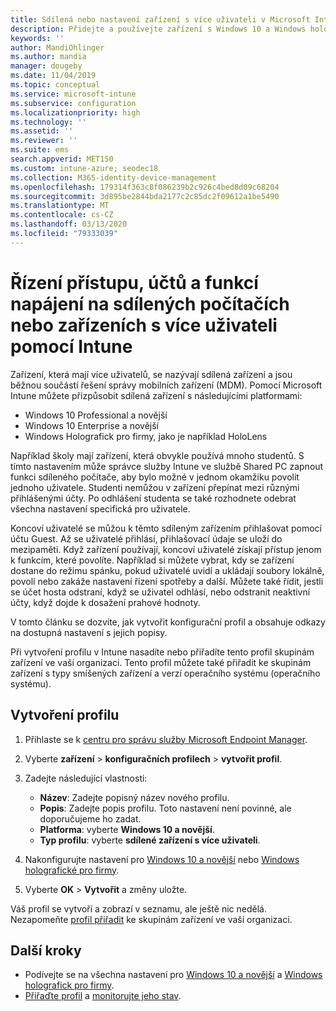 ```yaml
---
title: Sdílená nebo nastavení zařízení s více uživateli v Microsoft Intune – Azure | Microsoft Docs
description: Přidejte a používejte zařízení s Windows 10 a Windows holografickým pro firmy, která jsou sdílená nebo používaná více uživateli v Microsoft Intune. Podívejte se na seznam všech nastavení a to, co dělají na zařízeních, včetně Microsoft HoloLens. Řídit účty hostů, spravovat účty a odstraňovat neaktivní účty, umožnit nebo zakázat ukládání do místního úložiště, nastavit možnosti napájení a režimu spánku, vybrat, kdy se mají aktualizace instalovat a používat zařízení ve vzdělávacích prostředích v profilu konfigurace zařízení.
keywords: ''
author: MandiOhlinger
ms.author: mandia
manager: dougeby
ms.date: 11/04/2019
ms.topic: conceptual
ms.service: microsoft-intune
ms.subservice: configuration
ms.localizationpriority: high
ms.technology: ''
ms.assetid: ''
ms.reviewer: ''
ms.suite: ems
search.appverid: MET150
ms.custom: intune-azure; seodec18
ms.collection: M365-identity-device-management
ms.openlocfilehash: 179314f363c8f086239b2c926c4bed8d09c68204
ms.sourcegitcommit: 3d895be2844bda2177c2c85dc2f09612a1be5490
ms.translationtype: MT
ms.contentlocale: cs-CZ
ms.lasthandoff: 03/13/2020
ms.locfileid: "79333039"
---
```

# <a name="control-access-accounts-and-power-features-on-shared-pc-or-multi-user-devices-using-intune"></a>Řízení přístupu, účtů a funkcí napájení na sdílených počítačích nebo zařízeních s více uživateli pomocí Intune

Zařízení, která mají více uživatelů, se nazývají sdílená zařízení a jsou běžnou součástí řešení správy mobilních zařízení (MDM). Pomocí Microsoft Intune můžete přizpůsobit sdílená zařízení s následujícími platformami:

- Windows 10 Professional a novější
- Windows 10 Enterprise a novější
- Windows Holografick pro firmy, jako je například HoloLens

Například školy mají zařízení, která obvykle používá mnoho studentů. S tímto nastavením může správce služby Intune ve službě Shared PC zapnout funkci sdíleného počítače, aby bylo možné v jednom okamžiku povolit jednoho uživatele. Studenti nemůžou v zařízení přepínat mezi různými přihlášenými účty. Po odhlášení studenta se také rozhodnete odebrat všechna nastavení specifická pro uživatele.

Koncoví uživatelé se můžou k těmto sdíleným zařízením přihlašovat pomocí účtu Guest. Až se uživatelé přihlásí, přihlašovací údaje se uloží do mezipaměti. Když zařízení používají, koncoví uživatelé získají přístup jenom k funkcím, které povolíte. Například si můžete vybrat, kdy se zařízení dostane do režimu spánku, pokud uživatelé uvidí a ukládají soubory lokálně, povolí nebo zakáže nastavení řízení spotřeby a další. Můžete také řídit, jestli se účet hosta odstraní, když se uživatel odhlásí, nebo odstranit neaktivní účty, když dojde k dosažení prahové hodnoty.

V tomto článku se dozvíte, jak vytvořit konfigurační profil a obsahuje odkazy na dostupná nastavení s jejich popisy.

Při vytvoření profilu v Intune nasadíte nebo přiřadíte tento profil skupinám zařízení ve vaší organizaci. Tento profil můžete také přiřadit ke skupinám zařízení s typy smíšených zařízení a verzí operačního systému (operačního systému).

## <a name="create-the-profile"></a>Vytvoření profilu

1. Přihlaste se k [centru pro správu služby Microsoft Endpoint Manager](https://go.microsoft.com/fwlink/?linkid=2109431).
2. Vyberte **zařízení** > **konfiguračních profilech** > **vytvořit profil**.
3. Zadejte následující vlastnosti:

   - **Název**: Zadejte popisný název nového profilu.
   - **Popis**: Zadejte popis profilu. Toto nastavení není povinné, ale doporučujeme ho zadat.
   - **Platforma**: vyberte **Windows 10 a novější**.
   - **Typ profilu**: vyberte **sdílené zařízení s více uživateli**.

4. Nakonfigurujte nastavení pro [Windows 10 a novější](shared-user-device-settings-windows.md) nebo [Windows holografické pro firmy](shared-user-device-settings-windows-holographic.md).

5. Vyberte **OK** > **Vytvořit** a změny uložte.

Váš profil se vytvoří a zobrazí v seznamu, ale ještě nic nedělá. Nezapomeňte [profil přiřadit](device-profile-assign.md) ke skupinám zařízení ve vaší organizaci.

## <a name="next-steps"></a>Další kroky

- Podívejte se na všechna nastavení pro [Windows 10 a novější](shared-user-device-settings-windows.md) a [Windows holografick pro firmy](shared-user-device-settings-windows-holographic.md).
- [Přiřaďte profil](device-profile-assign.md) a [monitorujte jeho stav](device-profile-monitor.md).

